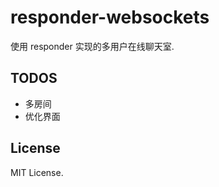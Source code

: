responder-websockets
====================


使用 responder 实现的多用户在线聊天室. 

## TODOS

- 多房间
- 优化界面

## License

MIT License.
